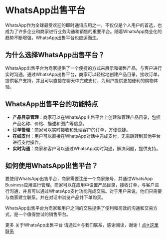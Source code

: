 # WhatsApp出售平台

WhatsApp作为全球最受欢迎的即时通讯应用之一，不仅仅是个人用户的首选，也成为了许多企业和商家进行业务沟通和销售的重要平台。随着WhatsApp商业化的趋势不断增强，WhatsApp出售平台也应运而生。

## 为什么选择WhatsApp出售平台？
WhatsApp出售平台为商家提供了一个便捷的方式来展示和销售产品，与客户进行实时沟通。通过WhatsApp出售平台，商家可以轻松地创建产品目录，接收订单，提供客户支持，并且可以直接在聊天中完成支付，为用户提供更加便利的购物体验。

## WhatsApp出售平台的功能特点
- **产品目录管理**：商家可以在WhatsApp出售平台上创建和管理产品目录，包括产品名称、价格、描述和图片等信息。
- **订单管理**：商家可以实时接收和处理客户的订单，方便快捷。
- **在线支付**：用户可以直接在WhatsApp对话中完成支付，无需跳转到其他平台进行支付操作。
- **实时沟通**：商家和客户可以通过WhatsApp实时沟通，解决问题，提供支持。

## 如何使用WhatsApp出售平台？
要使用WhatsApp出售平台，商家需要注册一个商家账号，并通过WhatsApp Business应用进行管理。商家可以在应用中设置产品目录，接收订单，与客户进行沟通，并且可以通过WhatsApp支付功能完成交易。对于用户来说，他们只需要与商家建立联系，并在对话中浏览产品并下单购买。

WhatsApp出售平台为商家和用户之间的交易提供了便利和高效的沟通和交易方式，是一个值得尝试的销售平台。

更多 关于WhatsApp出售平台 请通过✈与我们联系，感谢阅读，谢谢！[点✈这里联系](https://lm.k02.cc)